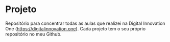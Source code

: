 # Projeto
Repositório para concentrar todas as aulas que realizei na Digital Innovation One (https://digitalinnovation.one). Cada projeto tem o seu próprio repositório no meu Github.
